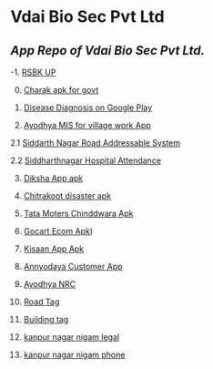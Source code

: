 # Vdai Bio Sec Pvt Ltd
## *App Repo of Vdai Bio Sec Pvt Ltd.*

-1. [RSBK UP](rbsk_up/rbsk_up.apk)

0. [Charak apk for govt](disease_diagnosis/charakv5.apk)

1. [Disease Diagnosis on Google Play](https://play.google.com/store/apps/details?id=com.vdai.ddia)

2. [Ayodhya MIS for village work App](ayodhyamis/README.md)

2.1 [Siddarth Nagar Road Addressable System](https://play.google.com/store/apps/details?id=com.vdai.sidroad)

2.2 [Siddharthnagar Hospital Attendance](https://play.google.com/store/apps/details?id=com.vdai.sidhbuild)

3. [Diksha App apk](diksha/com.test.tvapp-8.0-8-release.apk)

4. [Chitrakoot disaster apk](chitrakoot_disaster/chitrakootv4.apk)

5. [Tata Moters Chinddwara Apk](tmc/tmcv3.apk)

6. [Gocart Ecom Apk](gocart/maidv6.apk))

7. [Kisaan App Apk](grocery/kisaan/com.vdai.anyodayakisaan-4.0.3-35-release.apk)

8. [Annyodaya Customer App](grocery/frontend/app-release.apk)

9. [Ayodhya NRC](ayodhyamis/nrcapprelease.apk)

11. [Road Tag](sidnagar/sidroad.apk)

12. [Building tag](sidnagar/sidbuild.apk)

13. [kanpur nagar nigam legal](knn/knn-legal.apk)

14. [kanpur nagar nigam phone](knn/knn-phone.apk)




